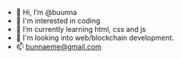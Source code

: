 - 👋 Hi, I’m @buunna
- 👀 I'm interested in coding 
- 🌱 I’m currently learning html, css and js
- 💞️ I'm looking into web/blockchain development.  
- 📫 bunnaeme@gmail.com

<!---
buunna/buunna is a ✨ special ✨ repository because its `README.md` (this file) appears on your GitHub profile.
You can click the Preview link to take a look at your changes.
--->
